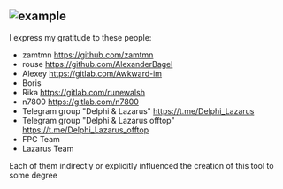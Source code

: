 ![example](https://github.com/Alligator-1/callstack_memprofiler/assets/17508903/07766557-1cba-4255-87ee-52b33e2b463d)
---
I express my gratitude to these people:
- zamtmn https://github.com/zamtmn
- rouse https://github.com/AlexanderBagel
- Alexey https://gitlab.com/Awkward-im
- Boris
- Rika https://gitlab.com/runewalsh
- n7800 https://gitlab.com/n7800
- Telegram group "Delphi & Lazarus" https://t.me/Delphi_Lazarus
- Telegram group "Delphi & Lazarus offtop" https://t.me/Delphi_Lazarus_offtop
- FPC Team
- Lazarus Team

Each of them indirectly or explicitly influenced the creation of this tool to some degree
